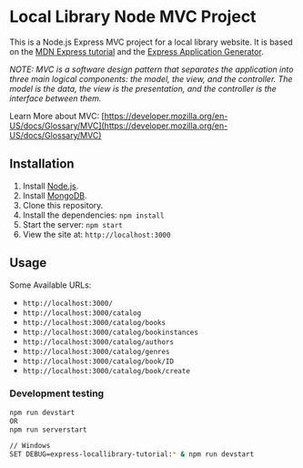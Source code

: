 # Local Library Node MVC Project

This is a Node.js Express MVC project for a local library website. It is based on the [MDN Express tutorial](https://developer.mozilla.org/en-US/docs/Learn/Server-side/Express_Nodejs) and the [Express Application Generator](https://expressjs.com/en/starter/generator.html).

_NOTE: MVC is a software design pattern that separates the application into three main logical components: the model, the view, and the controller. The model is the data, the view is the presentation, and the controller is the interface between them._

Learn More about MVC: [https://developer.mozilla.org/en-US/docs/Glossary/MVC](https://developer.mozilla.org/en-US/docs/Glossary/MVC)

## Installation

1. Install [Node.js](https://nodejs.org/en/download/).
2. Install [MongoDB](https://docs.mongodb.com/manual/installation/).
3. Clone this repository.
4. Install the dependencies: `npm install`
5. Start the server: `npm start`
6. View the site at: `http://localhost:3000`

## Usage

Some Available URLs:

- `http://localhost:3000/`
- `http://localhost:3000/catalog`
- `http://localhost:3000/catalog/books`
- `http://localhost:3000/catalog/bookinstances`
- `http://localhost:3000/catalog/authors`
- `http://localhost:3000/catalog/genres`
- `http://localhost:3000/catalog/book/ID`
- `http://localhost:3000/catalog/book/create`

### Development testing

```bash
npm run devstart
OR
npm run serverstart

// Windows
SET DEBUG=express-locallibrary-tutorial:* & npm run devstart
```
